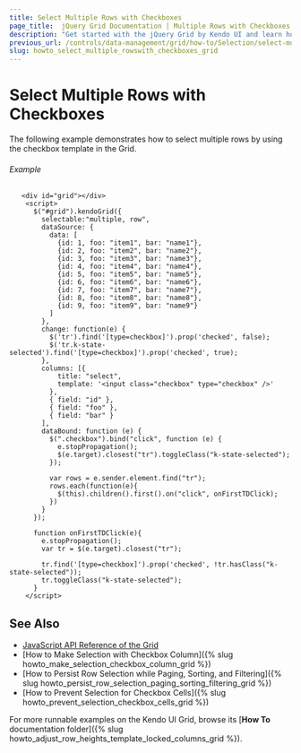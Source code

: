 ```yaml
---
title: Select Multiple Rows with Checkboxes
page_title:  jQuery Grid Documentation | Multiple Rows with Checkboxes | Kendo UI
description: "Get started with the jQuery Grid by Kendo UI and learn how to select multiple rows with checkboxes."
previous_url: /controls/data-management/grid/how-to/Selection/select-multiple-rows-with-checkboxes
slug: howto_select_multiple_rowswith_checkboxes_grid
---
```


# Select Multiple Rows with Checkboxes

The following example demonstrates how to select multiple rows by using the checkbox template in the Grid.

###### Example

```dojo
   <div id="grid"></div>
    <script>
      $("#grid").kendoGrid({
        selectable:"multiple, row",
        dataSource: {
          data: [
            {id: 1, foo: "item1", bar: "name1"},
            {id: 2, foo: "item2", bar: "name2"},
            {id: 3, foo: "item3", bar: "name3"},
            {id: 4, foo: "item4", bar: "name4"},
            {id: 5, foo: "item5", bar: "name5"},
            {id: 6, foo: "item6", bar: "name6"},
            {id: 7, foo: "item7", bar: "name7"},
            {id: 8, foo: "item8", bar: "name8"},
            {id: 9, foo: "item9", bar: "name9"}
          ]
        },
        change: function(e) {
          $('tr').find('[type=checkbox]').prop('checked', false);
          $('tr.k-state-selected').find('[type=checkbox]').prop('checked', true);
        },
        columns: [{
            title: "select",
            template: '<input class="checkbox" type="checkbox" />'
          },
          { field: "id" },
          { field: "foo" },
          { field: "bar" }
        ],
        dataBound: function (e) {
          $(".checkbox").bind("click", function (e) {
            e.stopPropagation();
            $(e.target).closest("tr").toggleClass("k-state-selected");
          });
          
          var rows = e.sender.element.find("tr");
          rows.each(function(e){
            $(this).children().first().on("click", onFirstTDClick);
          })
        }
      });
      
      function onFirstTDClick(e){
        e.stopPropagation();
        var tr = $(e.target).closest("tr");

        tr.find('[type=checkbox]').prop('checked', !tr.hasClass("k-state-selected"));
        tr.toggleClass("k-state-selected");
      }
    </script>
```

## See Also

* [JavaScript API Reference of the Grid](/api/javascript/ui/grid)
* [How to Make Selection with Checkbox Column]({% slug howto_make_selection_checkbox_column_grid %})
* [How to Persist Row Selection while Paging, Sorting, and Filtering]({% slug howto_persist_row_selection_paging_sorting_filtering_grid %})
* [How to Prevent Selection for Checkbox Cells]({% slug howto_prevent_selection_checkbox_cells_grid %})

For more runnable examples on the Kendo UI Grid, browse its [**How To** documentation folder]({% slug howto_adjust_row_heights_template_locked_columns_grid %}).

